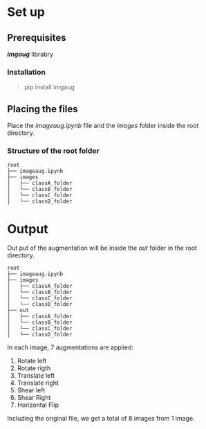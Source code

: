 # Set up

## Prerequisites
***imgaug*** librabry

### Installation
>pip install imgaug

## Placing the files
Place the *imageaug.ipynb* file and the *images* folder inside the root directory.

### Structure of the root folder
```
root
├── imageaug.ipynb
├── images
│   ├── classA_folder
│   └── classB_folder
│   └── classC_folder
│   └── classD_folder
```
# Output
Out put of the augmentation will be inside the *out* folder in the root directory.

```
root
├── imageaug.ipynb
├── images
│   ├── classA_folder
│   └── classB_folder
│   └── classC_folder
│   └── classD_folder
├── out
│   ├── classA_folder
│   └── classB_folder
│   └── classC_folder
│   └── classD_folder
```
In each image, 7 augmentations are applied:
1. Rotate left
2. Rotate rigth
3. Translate left
4. Translate right
5. Shear left
6. Shear Right
7. Horizontal Flip

Including the original file, we get a total of 8 images from 1 image.